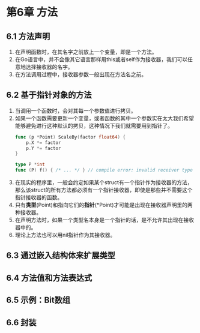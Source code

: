 # 第6章 方法

## 6.1 方法声明
1. 在声明函数时，在其名字之前放上一个变量，即是一个方法。
2. 在Go语言中，并不会像其它语言那样用this或者self作为接收器，我们可以任意地选择接收器的名字。
3. 在方法调用过程中，接收器参数一般出现在方法名之前。

## 6.2 基于指针对象的方法
1. 当调用一个函数时，会对其每一个参数值进行拷贝。
2. 如果一个函数需要更新一个变量，或者函数的其中一个参数实在太大我们希望能够避免进行这种默认的拷贝，这种情况下我们就需要用到指针了。
   ```go
   func (p *Point) ScaleBy(factor float64) {
       p.X *= factor
       p.Y *= factor
   }
   
   type P *int
   func (P) f() { /* ... */ } // compile error: invalid receiver type
   ```
3. 在现实的程序里，一般会约定如果某个struct有一个指针作为接收器的方法，那么该struct的所有方法都必须有一个指针接收器，即使是那些并不需要这个指针接收器的函数。
4. 只有**类型**(Point)和指向它们的**指针**(*Point)才可能是出现在接收器声明里的两种接收器。
5. 在声明方法时，如果一个类型名本身是一个指针的话，是不允许其出现在接收器中的。
6. 理论上方法也可以用nil指针作为其接收器。

## 6.3 通过嵌入结构体来扩展类型

## 6.4 方法值和方法表达式

## 6.5 示例：Bit数组

## 6.6 封装

